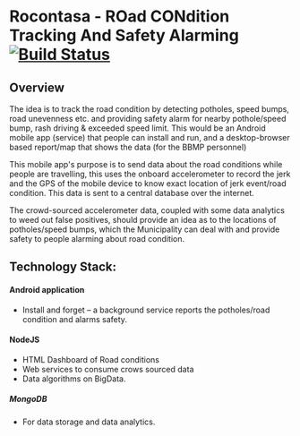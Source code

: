 Rocontasa - ROad CONdition Tracking And Safety Alarming [![Build Status](https://travis-ci.org/rocontasa/android.png)](https://travis-ci.org/rocontasa/android)
=======================================================

Overview
--------

The idea is to track the road condition by detecting potholes, speed bumps, road unevenness etc. and providing safety alarm for nearby pothole/speed bump, rash driving & exceeded speed limit. This would be an Android mobile app (service) that people can install and run, and a desktop-browser based report/map that shows the data (for the BBMP personnel)

This mobile app's purpose is to send data about the road conditions while people are travelling, this uses the onboard accelerometer to record the jerk and the GPS of the mobile device to know exact location of jerk event/road condition. This data is sent to a central database over the internet.

The crowd-sourced accelerometer data, coupled with some data analytics to weed out false positives, should provide an idea as to the locations of potholes/speed bumps, which the Municipality can deal with and provide safety to people alarming about road condition.

Technology Stack:
-----------------
#### Android application ####
  * Install and forget – a background service reports the potholes/road condition  and alarms safety.

#### NodeJS ####
  * HTML Dashboard of Road conditions
  * Web services to consume crows sourced data
  * Data algorithms on BigData. 

##### MongoDB ####
  * For data storage and data analytics.
